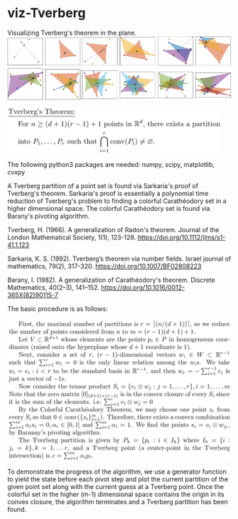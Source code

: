 # viz-Tverberg
Visualizing Tverberg's theorem in the plane.
<img src="images/banner.png" width="1920" >

<img src="images/tverberg_thm.png" width=480 />

The following python3 packages are needed:
	numpy,
	scipy,
	matplotlib,
	cvxpy
	
	
A Tverberg partition of a point set is found via Sarkaria's
proof of Tverberg's theorem. Sarkaria's proof is essentially
a polynomial time reduction of Tverberg's problem to finding
a colorful Carathéodory set in a higher dimensional space.
The colorful Carathéodory set is found via Barany's pivoting
algorithm.


Tverberg, H. (1966). A generalization of Radon's theorem. Journal of the London Mathematical Society, 1(1), 123-128. https://doi.org/10.1112/jlms/s1-41.1.123

Sarkaria, K. S. (1992). Tverberg’s theorem via number fields. Israel journal of mathematics, 79(2), 317-320. https://doi.org/10.1007/BF02808223

Barany, I. (1982). A generalization of Carathéodory's theorem. Discrete Mathematics, 40(2–3), 141–152. https://doi.org/10.1016/0012-365X(82)90115-7

The basic procedure is as follows:

<img src="images/procedure.png" width=640 />

To demonstrate the progress of the algorithm, we use a generator function to yield the state before
each pivot step and plot the current partition of the given point set along with the current guess at a Tverberg point. Once the colorful set in the higher (m-1) dimensional space contains the origin in its convex closure, the algorithm terminates and a Tverberg partition has been found.
